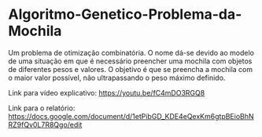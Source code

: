 # Algoritmo-Genetico-Problema-da-Mochila
Um problema de otimização combinatória. O nome dá-se devido ao modelo de uma situação em que é necessário preencher uma mochila com objetos de diferentes pesos e valores. O objetivo é que se preencha a mochila com o maior valor possível, não ultrapassando o peso máximo definido.

Link para vídeo explicativo: https://youtu.be/fC4mDO3RGQ8

Link para o relatório: https://docs.google.com/document/d/1etPibGD_KDE4eQexKm6gtpBEioBhNRZ9fQv0L7R8Qgo/edit
